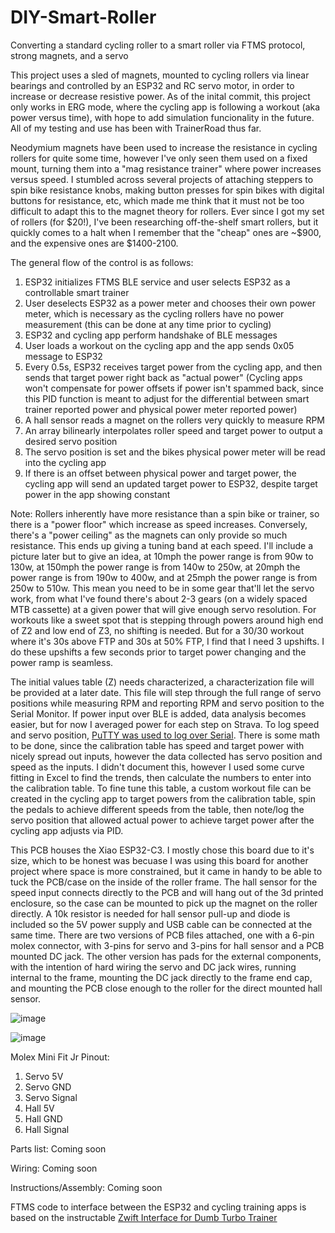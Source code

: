 # DIY-Smart-Roller
Converting a standard cycling roller to a smart roller via FTMS protocol, strong magnets, and a servo

This project uses a sled of magnets, mounted to cycling rollers via linear bearings and controlled by an ESP32 and RC servo motor, in order to increase or decrease resistive power.  As of the inital commit, this project only works in ERG mode, where the cycling app is following a workout (aka power versus time), with hope to add simulation funcionality in the future.  All of my testing and use has been with TrainerRoad thus far.

Neodymium magnets have been used to increase the resistance in cycling rollers for quite some time, however I've only seen them used on a fixed mount, turning them into a "mag resistance trainer" where power increases versus speed.  I stumbled across several projects of attaching steppers to spin bike resistance knobs, making button presses for spin bikes with digital buttons for resistance, etc, which made me think that it must not be too difficult to adapt this to the magnet theory for rollers.  Ever since I got my set of rollers (for $20!), I've been researching off-the-shelf smart rollers, but it quickly comes to a halt when I remember that the "cheap" ones are ~$900, and the expensive ones are $1400-2100.

The general flow of the control is as follows:
  1. ESP32 initializes FTMS BLE service and user selects ESP32 as a controllable smart trainer
  2. User deselects ESP32 as a power meter and chooses their own power meter, which is necessary as the cycling rollers have no power measurement (this can be done at any time prior to cycling)
  3. ESP32 and cycling app perform handshake of BLE messages
  4. User loads a workout on the cycling app and the app sends 0x05 message to ESP32
  5. Every 0.5s, ESP32 receives target power from the cycling app, and then sends that target power right back as "actual power" (Cycling apps won't compensate for power offsets if power isn't spammed back, since this PID function is meant to adjust for the differential between smart trainer reported power and physical power meter reported power)
  6. A hall sensor reads a magnet on the rollers very quickly to measure RPM
  7. An array bilinearly interpolates roller speed and target power to output a desired servo position
  8. The servo position is set and the bikes physical power meter will be read into the cycling app
  9. If there is an offset between physical power and target power, the cycling app will send an updated target power to ESP32, despite target power in the app showing constant

Note: Rollers inherently have more resistance than a spin bike or trainer, so there is a "power floor" which increase as speed increases.  Conversely, there's a "power ceiling" as the magnets can only provide so much resistance.  This ends up giving a tuning band at each speed.  I'll include a picture later but to give an idea, at 10mph the power range is from 90w to 130w, at 150mph the power range is from 140w to 250w, at 20mph the power range is from 190w to 400w, and at 25mph the power range is from 250w to 510w.  This mean you need to be in some gear that'll let the servo work, from what I've found there's about 2-3 gears (on a widely spaced MTB cassette) at a given power that will give enough servo resolution.  For workouts like a sweet spot that is stepping through powers around high end of Z2 and low end of Z3, no shifting is needed.  But for a 30/30 workout where it's 30s above FTP and 30s at 50% FTP, I find that I need 3 upshifts.  I do these upshifts a few seconds prior to target power changing and the power ramp is seamless.

The initial values table (Z) needs characterized, a characterization file will be provided at a later date.  This file will step through the full range of servo positions while measuring RPM and reporting RPM and servo position to the Serial Monitor.  If power input over BLE is added, data analysis becomes easier, but for now I averaged power for each step on Strava.  To log speed and servo position, [PuTTY was used to log over Serial](https://www.eye4software.com/hydromagic/documentation/articles-and-howtos/serial-port-logging/).  There is some math to be done, since the calibration table has speed and target power with nicely spread out inputs, however the data collected has servo position and speed as the inputs.  I didn't document this, however I used some curve fitting in Excel to find the trends, then calculate the numbers to enter into the calibration table.  To fine tune this table, a custom workout file can be created in the cycling app to target powers from the calibration table, spin the pedals to achieve different speeds from the table, then note/log the servo position that allowed actual power to achieve target power after the cycling app adjusts via PID.

This PCB houses the Xiao ESP32-C3.  I mostly chose this board due to it's size, which to be honest was becuase I was using this board for another project where space is more constrained, but it came in handy to be able to tuck the PCB/case on the inside of the roller frame.  The hall sensor for the speed input connects directly to the PCB and will hang out of the 3d printed enclosure, so the case can be mounted to pick up the magnet on the roller directly.  A 10k resistor is needed for hall sensor pull-up and diode is included so the 5V power supply and USB cable can be connected at the same time.  There are two versions of PCB files attached, one with a 6-pin molex connector, with 3-pins for servo and 3-pins for hall sensor and a PCB mounted DC jack.  The other version has pads for the external components, with the intention of hard wiring the servo and DC jack wires, running internal to the frame, mounting the DC jack directly to the frame end cap, and mounting the PCB close enough to the roller for the direct mounted hall sensor.

![image](https://github.com/acedeuce802/DIY-Smart-Roller/assets/37642264/7512d4a8-5cb4-4c3c-a02b-d1fd64c8bfd3)

![image](https://github.com/acedeuce802/DIY-Smart-Roller/assets/37642264/15237561-8b81-457e-9137-f694e0075fa9)

Molex Mini Fit Jr Pinout:
1. Servo 5V
2. Servo GND
3. Servo Signal
4. Hall 5V
5. Hall GND
6. Hall Signal




Parts list:
Coming soon

Wiring:
Coming soon

Instructions/Assembly:
Coming soon

FTMS code to interface between the ESP32 and cycling training apps is based on the instructable [Zwift Interface for Dumb Turbo Trainer](https://www.instructables.com/Zwift-Interface-for-Dumb-Turbo-Trainer/)

